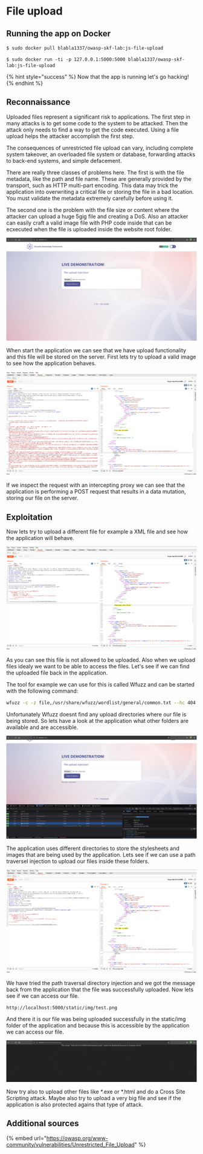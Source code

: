 # File upload

## Running the app on Docker

```
$ sudo docker pull blabla1337/owasp-skf-lab:js-file-upload
```

```
$ sudo docker run -ti -p 127.0.0.1:5000:5000 blabla1337/owasp-skf-lab:js-file-upload
```

{% hint style="success" %}
Now that the app is running let's go hacking!
{% endhint %}

## Reconnaissance

Uploaded files represent a significant risk to applications. The first step in many attacks is to get some code to the system to be attacked. Then the attack only needs to find a way to get the code executed. Using a file upload helps the attacker accomplish the first step.

The consequences of unrestricted file upload can vary, including complete system takeover, an overloaded file system or database, forwarding attacks to back-end systems, and simple defacement.

There are really three classes of problems here. The first is with the file metadata, like the path and file name. These are generally provided by the transport, such as HTTP multi-part encoding. This data may trick the application into overwriting a critical file or storing the file in a bad location. You must validate the metadata extremely carefully before using it.

The second one is the problem with the file size or content where the attacker can upload a huge 5gig file and creating a DoS. Also an attacker can easily craft a valid image file with PHP code inside that can be ecxecuted when the file is uploaded inside the website root folder.

![](../../.gitbook/assets/python/File-Upload/1.png)

When start the application we can see that we have upload functionality and this file will be stored on the server. First lets try to upload a valid image to see how the application behaves.

![](../../.gitbook/assets/python/File-Upload/2.png)

If we inspect the request with an intercepting proxy we can see that the application is performing a POST request that results in a data mutation, storing our file on the server.

## Exploitation

Now lets try to upload a different file for example a XML file and see how the application will behave.

![](../../.gitbook/assets/python/File-Upload/3.png)

As you can see this file is not allowed to be uploaded. Also when we upload files idealy we want to be able to access the files. Let's see if we can find the uploaded file back in the application.

The tool for example we can use for this is called Wfuzz and can be started with the following command:

```bash
wfuzz -c -z file,/usr/share/wfuzz/wordlist/general/common.txt --hc 404 http://localhost:5000/FUZZ
```

Unfortunately Wfuzz doesnt find any upload directories where our file is being stored. So lets have a look at the application what other folders are available and are accessible.

![](../../.gitbook/assets/python/File-Upload/4.png)

The application uses different directories to store the stylesheets and images that are being used by the application. Lets see if we can use a path traversel injection to upload our files inside these folders.

![](../../.gitbook/assets/python/File-Upload/5.png)

We have tried the path traversal directory injection and we got the message back from the application that the file was successfully uploaded. Now lets see if we can access our file.

```
http://localhost:5000/static/img/test.png
```

And there it is our file was being uploaded successfully in the static/img folder of the application and because this is accessible by the application we can access our file.

![](../../.gitbook/assets/python/File-Upload/6.png)

Now try also to upload other files like \*.exe or \*.html and do a Cross Site Scripting attack. Maybe also try to upload a very big file and see if the application is also protected agains that type of attack.

## Additional sources

{% embed url="https://owasp.org/www-community/vulnerabilities/Unrestricted_File_Upload" %}
